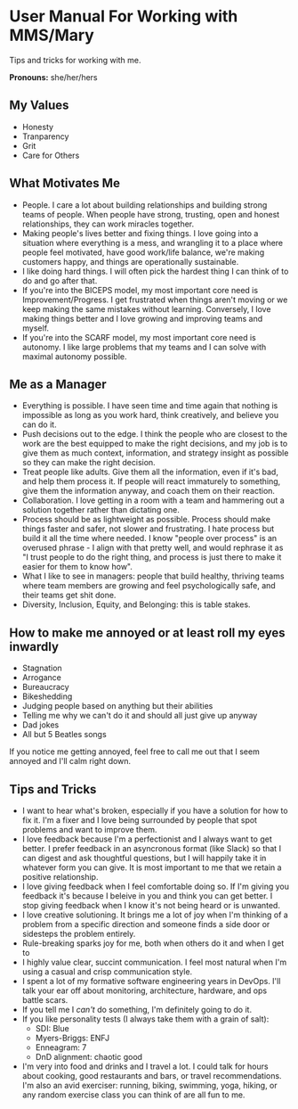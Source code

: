 # User Manual For Working with MMS/Mary

Tips and tricks for working with me.

**Pronouns:** she/her/hers

## My Values

- Honesty
- Tranparency
- Grit
- Care for Others

## What Motivates Me

- People. I care a lot about building relationships and building strong teams of people. When people have strong, trusting, open and honest relationships, they can work miracles together.
- Making people's lives better and fixing things. I love going into a situation where everything is a mess, and wrangling it to a place where people feel motivated, have good work/life balance, we're making customers happy, and things are operationally sustainable.
- I like doing hard things. I will often pick the hardest thing I can think of to do and go after that.
- If you're into the BICEPS model, my most important core need is Improvement/Progress. I get frustrated when things aren't moving or we keep making the same mistakes without learning. Conversely, I love making things better and I love growing and improving teams and myself.
- If you're into the SCARF model, my most important core need is autonomy. I like large problems that my teams and I can solve with maximal autonomy possible.

## Me as a Manager

- Everything is possible. I have seen time and time again that nothing is impossible as long as you work hard, think creatively, and believe you can do it.
- Push decisions out to the edge. I think the people who are closest to the work are the best equipped to make the right decisions, and my job is to give them as much context, information, and strategy insight as possible so they can make the right decision.
- Treat people like adults. Give them all the information, even if it's bad, and help them process it. If people will react immaturely to something, give them the information anyway, and coach them on their reaction.
- Collaboration. I love getting in a room with a team and hammering out a solution together rather than dictating one.
- Process should be as lightweight as possible. Process should make things faster and safer, not slower and frustrating. I hate process but build it all the time where needed. I know "people over process" is an overused phrase - I align with that pretty well, and would rephrase it as "I trust people to do the right thing, and process is just there to make it easier for them to know how".
- What I like to see in managers: people that build healthy, thriving teams where team members are growing and feel psychologically safe, and their teams get shit done.
- Diversity, Inclusion, Equity, and Belonging: this is table stakes.

## How to make me annoyed or at least roll my eyes inwardly
- Stagnation
- Arrogance
- Bureaucracy
- Bikeshedding
- Judging people based on anything but their abilities
- Telling me why we can't do it and should all just give up anyway
- Dad jokes
- All but 5 Beatles songs

If you notice me getting annoyed, feel free to call me out that I seem annoyed and I'll calm right down.

## Tips and Tricks

- I want to hear what's broken, especially if you have a solution for how to fix it. I'm a fixer and I love being surrounded by people that spot problems and want to improve them.
- I love feedback because I'm a perfectionist and I always want to get better. I prefer feedback in an asyncronous format (like Slack) so that I can digest and ask thoughtful questions, but I will happily take it in whatever form you can give. It is most important to me that we retain a positive relationship.
- I love giving feedback when I feel comfortable doing so. If I'm giving you feedback it's because I beleive in you and think you can get better. I stop giving feedback when I know it's not being heard or is unwanted.
- I love creative solutioning. It brings me a lot of joy when I'm thinking of a problem from a specific direction and someone finds a side door or sidesteps the problem entirely.
- Rule-breaking sparks joy for me, both when others do it and when I get to
- I highly value clear, succint communication. I feel most natural when I'm using a casual and crisp communication style.
- I spent a lot of my formative software engineering years in DevOps. I'll talk your ear off about monitoring, architecture, hardware, and ops battle scars.
- If you tell me I *can't* do something, I'm definitely going to do it.
- If you like personality tests (I always take them with a grain of salt):
  - SDI: Blue
  - Myers-Briggs: ENFJ
  - Enneagram: 7
  - DnD alignment: chaotic good
- I'm very into food and drinks and I travel a lot. I could talk for hours about cooking, good restaurants and bars, or travel recommendations. I'm also an avid exerciser: running, biking, swimming, yoga, hiking, or any random exercise class you can think of are all fun to me.
